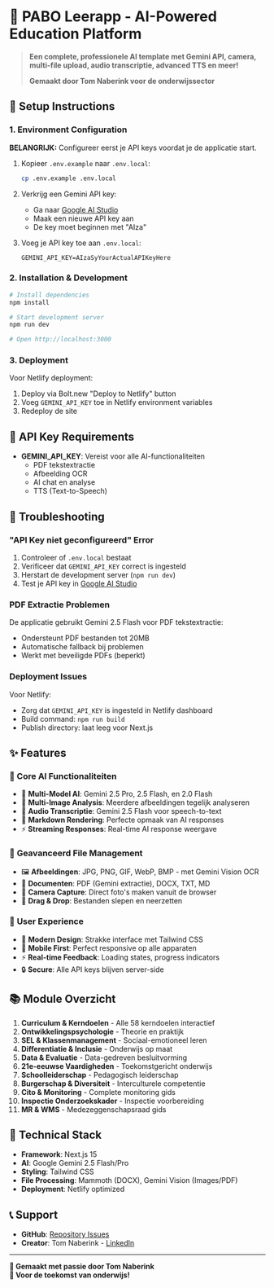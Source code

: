 # 🚀 PABO Leerapp - AI-Powered Education Platform

> **Een complete, professionele AI template met Gemini API, camera, multi-file upload, audio transcriptie, advanced TTS en meer!**
>
> **Gemaakt door Tom Naberink voor de onderwijssector**

## 🔧 Setup Instructions

### 1. Environment Configuration

**BELANGRIJK:** Configureer eerst je API keys voordat je de applicatie start.

1. Kopieer `.env.example` naar `.env.local`:
   ```bash
   cp .env.example .env.local
   ```

2. Verkrijg een Gemini API key:
   - Ga naar [Google AI Studio](https://makersuite.google.com/app/apikey)
   - Maak een nieuwe API key aan
   - De key moet beginnen met "AIza"

3. Voeg je API key toe aan `.env.local`:
   ```env
   GEMINI_API_KEY=AIzaSyYourActualAPIKeyHere
   ```

### 2. Installation & Development

```bash
# Install dependencies
npm install

# Start development server
npm run dev

# Open http://localhost:3000
```

### 3. Deployment

Voor Netlify deployment:
1. Deploy via Bolt.new "Deploy to Netlify" button
2. Voeg `GEMINI_API_KEY` toe in Netlify environment variables
3. Redeploy de site

## 🔑 API Key Requirements

- **GEMINI_API_KEY**: Vereist voor alle AI-functionaliteiten
  - PDF tekstextractie
  - Afbeelding OCR
  - AI chat en analyse
  - TTS (Text-to-Speech)

## 🚨 Troubleshooting

### "API Key niet geconfigureerd" Error

1. Controleer of `.env.local` bestaat
2. Verificeer dat `GEMINI_API_KEY` correct is ingesteld
3. Herstart de development server (`npm run dev`)
4. Test je API key in [Google AI Studio](https://makersuite.google.com/app/apikey)

### PDF Extractie Problemen

De applicatie gebruikt Gemini 2.5 Flash voor PDF tekstextractie:
- Ondersteunt PDF bestanden tot 20MB
- Automatische fallback bij problemen
- Werkt met beveiligde PDFs (beperkt)

### Deployment Issues

Voor Netlify:
- Zorg dat `GEMINI_API_KEY` is ingesteld in Netlify dashboard
- Build command: `npm run build`
- Publish directory: laat leeg voor Next.js

## ✨ Features

### 🎯 Core AI Functionaliteiten
- 🧠 **Multi-Model AI**: Gemini 2.5 Pro, 2.5 Flash, en 2.0 Flash
- 📸 **Multi-Image Analysis**: Meerdere afbeeldingen tegelijk analyseren
- 🎵 **Audio Transcriptie**: Gemini 2.5 Flash voor speech-to-text
- 💬 **Markdown Rendering**: Perfecte opmaak van AI responses
- ⚡ **Streaming Responses**: Real-time AI response weergave

### 📁 **Geavanceerd File Management**
- 🖼️ **Afbeeldingen**: JPG, PNG, GIF, WebP, BMP - met Gemini Vision OCR
- 📄 **Documenten**: PDF (Gemini extractie), DOCX, TXT, MD
- 📱 **Camera Capture**: Direct foto's maken vanuit de browser
- 🎯 **Drag & Drop**: Bestanden slepen en neerzetten

### 🎨 **User Experience**
- 💜 **Modern Design**: Strakke interface met Tailwind CSS
- 📱 **Mobile First**: Perfect responsive op alle apparaten
- ⚡ **Real-time Feedback**: Loading states, progress indicators
- 🔒 **Secure**: Alle API keys blijven server-side

## 📚 Module Overzicht

1. **Curriculum & Kerndoelen** - Alle 58 kerndoelen interactief
2. **Ontwikkelingspsychologie** - Theorie en praktijk
3. **SEL & Klassenmanagement** - Sociaal-emotioneel leren
4. **Differentiatie & Inclusie** - Onderwijs op maat
5. **Data & Evaluatie** - Data-gedreven besluitvorming
6. **21e-eeuwse Vaardigheden** - Toekomstgericht onderwijs
7. **Schoolleiderschap** - Pedagogisch leiderschap
8. **Burgerschap & Diversiteit** - Interculturele competentie
9. **Cito & Monitoring** - Complete monitoring gids
10. **Inspectie Onderzoekskader** - Inspectie voorbereiding
11. **MR & WMS** - Medezeggenschapsraad gids

## 🔧 Technical Stack

- **Framework**: Next.js 15
- **AI**: Google Gemini 2.5 Flash/Pro
- **Styling**: Tailwind CSS
- **File Processing**: Mammoth (DOCX), Gemini Vision (Images/PDF)
- **Deployment**: Netlify optimized

## 📞 Support

- **GitHub**: [Repository Issues](https://github.com/TomNaberink/templateAPIinclcamera/issues)
- **Creator**: Tom Naberink - [LinkedIn](https://linkedin.com/in/tomnaberink)

---

**💜 Gemaakt met passie door Tom Naberink**  
**🚀 Voor de toekomst van onderwijs!**